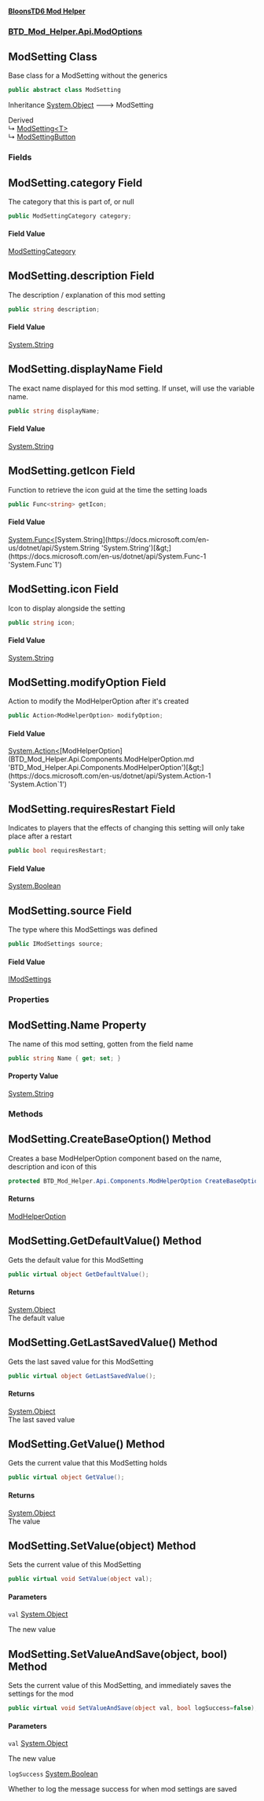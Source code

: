 #### [BloonsTD6 Mod Helper](README.md 'README')
### [BTD_Mod_Helper.Api.ModOptions](README.md#BTD_Mod_Helper.Api.ModOptions 'BTD_Mod_Helper.Api.ModOptions')

## ModSetting Class

Base class for a ModSetting without the generics

```csharp
public abstract class ModSetting
```

Inheritance [System.Object](https://docs.microsoft.com/en-us/dotnet/api/System.Object 'System.Object') &#129106; ModSetting

Derived  
&#8627; [ModSetting&lt;T&gt;](BTD_Mod_Helper.Api.ModOptions.ModSetting_T_.md 'BTD_Mod_Helper.Api.ModOptions.ModSetting<T>')  
&#8627; [ModSettingButton](BTD_Mod_Helper.Api.ModOptions.ModSettingButton.md 'BTD_Mod_Helper.Api.ModOptions.ModSettingButton')
### Fields

<a name='BTD_Mod_Helper.Api.ModOptions.ModSetting.category'></a>

## ModSetting.category Field

The category that this is part of, or null

```csharp
public ModSettingCategory category;
```

#### Field Value
[ModSettingCategory](BTD_Mod_Helper.Api.ModOptions.ModSettingCategory.md 'BTD_Mod_Helper.Api.ModOptions.ModSettingCategory')

<a name='BTD_Mod_Helper.Api.ModOptions.ModSetting.description'></a>

## ModSetting.description Field

The description / explanation of this mod setting

```csharp
public string description;
```

#### Field Value
[System.String](https://docs.microsoft.com/en-us/dotnet/api/System.String 'System.String')

<a name='BTD_Mod_Helper.Api.ModOptions.ModSetting.displayName'></a>

## ModSetting.displayName Field

The exact name displayed for this mod setting. If unset, will use the variable name.

```csharp
public string displayName;
```

#### Field Value
[System.String](https://docs.microsoft.com/en-us/dotnet/api/System.String 'System.String')

<a name='BTD_Mod_Helper.Api.ModOptions.ModSetting.getIcon'></a>

## ModSetting.getIcon Field

Function to retrieve the icon guid at the time the setting loads

```csharp
public Func<string> getIcon;
```

#### Field Value
[System.Func&lt;](https://docs.microsoft.com/en-us/dotnet/api/System.Func-1 'System.Func`1')[System.String](https://docs.microsoft.com/en-us/dotnet/api/System.String 'System.String')[&gt;](https://docs.microsoft.com/en-us/dotnet/api/System.Func-1 'System.Func`1')

<a name='BTD_Mod_Helper.Api.ModOptions.ModSetting.icon'></a>

## ModSetting.icon Field

Icon to display alongside the setting

```csharp
public string icon;
```

#### Field Value
[System.String](https://docs.microsoft.com/en-us/dotnet/api/System.String 'System.String')

<a name='BTD_Mod_Helper.Api.ModOptions.ModSetting.modifyOption'></a>

## ModSetting.modifyOption Field

Action to modify the ModHelperOption after it's created

```csharp
public Action<ModHelperOption> modifyOption;
```

#### Field Value
[System.Action&lt;](https://docs.microsoft.com/en-us/dotnet/api/System.Action-1 'System.Action`1')[ModHelperOption](BTD_Mod_Helper.Api.Components.ModHelperOption.md 'BTD_Mod_Helper.Api.Components.ModHelperOption')[&gt;](https://docs.microsoft.com/en-us/dotnet/api/System.Action-1 'System.Action`1')

<a name='BTD_Mod_Helper.Api.ModOptions.ModSetting.requiresRestart'></a>

## ModSetting.requiresRestart Field

Indicates to players that the effects of changing this setting will only take place after a restart

```csharp
public bool requiresRestart;
```

#### Field Value
[System.Boolean](https://docs.microsoft.com/en-us/dotnet/api/System.Boolean 'System.Boolean')

<a name='BTD_Mod_Helper.Api.ModOptions.ModSetting.source'></a>

## ModSetting.source Field

The type where this ModSettings was defined

```csharp
public IModSettings source;
```

#### Field Value
[IModSettings](BTD_Mod_Helper.Api.Data.IModSettings.md 'BTD_Mod_Helper.Api.Data.IModSettings')
### Properties

<a name='BTD_Mod_Helper.Api.ModOptions.ModSetting.Name'></a>

## ModSetting.Name Property

The name of this mod setting, gotten from the field name

```csharp
public string Name { get; set; }
```

#### Property Value
[System.String](https://docs.microsoft.com/en-us/dotnet/api/System.String 'System.String')
### Methods

<a name='BTD_Mod_Helper.Api.ModOptions.ModSetting.CreateBaseOption()'></a>

## ModSetting.CreateBaseOption() Method

Creates a base ModHelperOption component based on the name, description and icon of this

```csharp
protected BTD_Mod_Helper.Api.Components.ModHelperOption CreateBaseOption();
```

#### Returns
[ModHelperOption](BTD_Mod_Helper.Api.Components.ModHelperOption.md 'BTD_Mod_Helper.Api.Components.ModHelperOption')

<a name='BTD_Mod_Helper.Api.ModOptions.ModSetting.GetDefaultValue()'></a>

## ModSetting.GetDefaultValue() Method

Gets the default value for this ModSetting

```csharp
public virtual object GetDefaultValue();
```

#### Returns
[System.Object](https://docs.microsoft.com/en-us/dotnet/api/System.Object 'System.Object')  
The default value

<a name='BTD_Mod_Helper.Api.ModOptions.ModSetting.GetLastSavedValue()'></a>

## ModSetting.GetLastSavedValue() Method

Gets the last saved value for this ModSetting

```csharp
public virtual object GetLastSavedValue();
```

#### Returns
[System.Object](https://docs.microsoft.com/en-us/dotnet/api/System.Object 'System.Object')  
The last saved value

<a name='BTD_Mod_Helper.Api.ModOptions.ModSetting.GetValue()'></a>

## ModSetting.GetValue() Method

Gets the current value that this ModSetting holds

```csharp
public virtual object GetValue();
```

#### Returns
[System.Object](https://docs.microsoft.com/en-us/dotnet/api/System.Object 'System.Object')  
The value

<a name='BTD_Mod_Helper.Api.ModOptions.ModSetting.SetValue(object)'></a>

## ModSetting.SetValue(object) Method

Sets the current value of this ModSetting

```csharp
public virtual void SetValue(object val);
```
#### Parameters

<a name='BTD_Mod_Helper.Api.ModOptions.ModSetting.SetValue(object).val'></a>

`val` [System.Object](https://docs.microsoft.com/en-us/dotnet/api/System.Object 'System.Object')

The new value

<a name='BTD_Mod_Helper.Api.ModOptions.ModSetting.SetValueAndSave(object,bool)'></a>

## ModSetting.SetValueAndSave(object, bool) Method

Sets the current value of this ModSetting, and immediately saves the settings for the mod

```csharp
public virtual void SetValueAndSave(object val, bool logSuccess=false);
```
#### Parameters

<a name='BTD_Mod_Helper.Api.ModOptions.ModSetting.SetValueAndSave(object,bool).val'></a>

`val` [System.Object](https://docs.microsoft.com/en-us/dotnet/api/System.Object 'System.Object')

The new value

<a name='BTD_Mod_Helper.Api.ModOptions.ModSetting.SetValueAndSave(object,bool).logSuccess'></a>

`logSuccess` [System.Boolean](https://docs.microsoft.com/en-us/dotnet/api/System.Boolean 'System.Boolean')

Whether to log the message success for when mod settings are saved